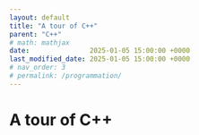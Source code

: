 ```yaml
---
layout: default
title: "A tour of C++"
parent: "C++"
# math: mathjax
date:               2025-01-05 15:00:00 +0000
last_modified_date: 2025-01-05 15:00:00 +0000
# nav_order: 3
# permalink: /programmation/
---
```


# A tour of C++
